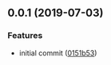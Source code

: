 <a name="0.0.1"></a>
## 0.0.1 (2019-07-03)


### Features

* initial commit ([0151b53](https://github.com/ipfs-shipyard/js-ipfs-http-client-lite/commit/0151b53))



